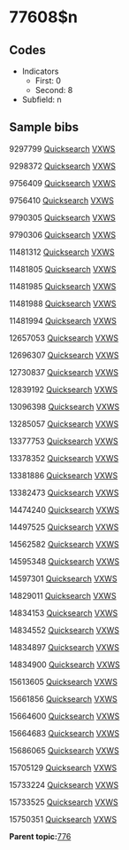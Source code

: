 # 77608$n

## Codes

-   Indicators
    -   First: 0
    -   Second: 8
-   Subfield: n

## Sample bibs

9297799 [Quicksearch](https://search.library.yale.edu/catalog/9297799) [VXWS](http://prodorbis.library.yale.edu:7014/vxws/GetHoldingsService?bibId=9297799)

9298372 [Quicksearch](https://search.library.yale.edu/catalog/9298372) [VXWS](http://prodorbis.library.yale.edu:7014/vxws/GetHoldingsService?bibId=9298372)

9756409 [Quicksearch](https://search.library.yale.edu/catalog/9756409) [VXWS](http://prodorbis.library.yale.edu:7014/vxws/GetHoldingsService?bibId=9756409)

9756410 [Quicksearch](https://search.library.yale.edu/catalog/9756410) [VXWS](http://prodorbis.library.yale.edu:7014/vxws/GetHoldingsService?bibId=9756410)

9790305 [Quicksearch](https://search.library.yale.edu/catalog/9790305) [VXWS](http://prodorbis.library.yale.edu:7014/vxws/GetHoldingsService?bibId=9790305)

9790306 [Quicksearch](https://search.library.yale.edu/catalog/9790306) [VXWS](http://prodorbis.library.yale.edu:7014/vxws/GetHoldingsService?bibId=9790306)

11481312 [Quicksearch](https://search.library.yale.edu/catalog/11481312) [VXWS](http://prodorbis.library.yale.edu:7014/vxws/GetHoldingsService?bibId=11481312)

11481805 [Quicksearch](https://search.library.yale.edu/catalog/11481805) [VXWS](http://prodorbis.library.yale.edu:7014/vxws/GetHoldingsService?bibId=11481805)

11481985 [Quicksearch](https://search.library.yale.edu/catalog/11481985) [VXWS](http://prodorbis.library.yale.edu:7014/vxws/GetHoldingsService?bibId=11481985)

11481988 [Quicksearch](https://search.library.yale.edu/catalog/11481988) [VXWS](http://prodorbis.library.yale.edu:7014/vxws/GetHoldingsService?bibId=11481988)

11481994 [Quicksearch](https://search.library.yale.edu/catalog/11481994) [VXWS](http://prodorbis.library.yale.edu:7014/vxws/GetHoldingsService?bibId=11481994)

12657053 [Quicksearch](https://search.library.yale.edu/catalog/12657053) [VXWS](http://prodorbis.library.yale.edu:7014/vxws/GetHoldingsService?bibId=12657053)

12696307 [Quicksearch](https://search.library.yale.edu/catalog/12696307) [VXWS](http://prodorbis.library.yale.edu:7014/vxws/GetHoldingsService?bibId=12696307)

12730837 [Quicksearch](https://search.library.yale.edu/catalog/12730837) [VXWS](http://prodorbis.library.yale.edu:7014/vxws/GetHoldingsService?bibId=12730837)

12839192 [Quicksearch](https://search.library.yale.edu/catalog/12839192) [VXWS](http://prodorbis.library.yale.edu:7014/vxws/GetHoldingsService?bibId=12839192)

13096398 [Quicksearch](https://search.library.yale.edu/catalog/13096398) [VXWS](http://prodorbis.library.yale.edu:7014/vxws/GetHoldingsService?bibId=13096398)

13285057 [Quicksearch](https://search.library.yale.edu/catalog/13285057) [VXWS](http://prodorbis.library.yale.edu:7014/vxws/GetHoldingsService?bibId=13285057)

13377753 [Quicksearch](https://search.library.yale.edu/catalog/13377753) [VXWS](http://prodorbis.library.yale.edu:7014/vxws/GetHoldingsService?bibId=13377753)

13378352 [Quicksearch](https://search.library.yale.edu/catalog/13378352) [VXWS](http://prodorbis.library.yale.edu:7014/vxws/GetHoldingsService?bibId=13378352)

13381886 [Quicksearch](https://search.library.yale.edu/catalog/13381886) [VXWS](http://prodorbis.library.yale.edu:7014/vxws/GetHoldingsService?bibId=13381886)

13382473 [Quicksearch](https://search.library.yale.edu/catalog/13382473) [VXWS](http://prodorbis.library.yale.edu:7014/vxws/GetHoldingsService?bibId=13382473)

14474240 [Quicksearch](https://search.library.yale.edu/catalog/14474240) [VXWS](http://prodorbis.library.yale.edu:7014/vxws/GetHoldingsService?bibId=14474240)

14497525 [Quicksearch](https://search.library.yale.edu/catalog/14497525) [VXWS](http://prodorbis.library.yale.edu:7014/vxws/GetHoldingsService?bibId=14497525)

14562582 [Quicksearch](https://search.library.yale.edu/catalog/14562582) [VXWS](http://prodorbis.library.yale.edu:7014/vxws/GetHoldingsService?bibId=14562582)

14595348 [Quicksearch](https://search.library.yale.edu/catalog/14595348) [VXWS](http://prodorbis.library.yale.edu:7014/vxws/GetHoldingsService?bibId=14595348)

14597301 [Quicksearch](https://search.library.yale.edu/catalog/14597301) [VXWS](http://prodorbis.library.yale.edu:7014/vxws/GetHoldingsService?bibId=14597301)

14829011 [Quicksearch](https://search.library.yale.edu/catalog/14829011) [VXWS](http://prodorbis.library.yale.edu:7014/vxws/GetHoldingsService?bibId=14829011)

14834153 [Quicksearch](https://search.library.yale.edu/catalog/14834153) [VXWS](http://prodorbis.library.yale.edu:7014/vxws/GetHoldingsService?bibId=14834153)

14834552 [Quicksearch](https://search.library.yale.edu/catalog/14834552) [VXWS](http://prodorbis.library.yale.edu:7014/vxws/GetHoldingsService?bibId=14834552)

14834897 [Quicksearch](https://search.library.yale.edu/catalog/14834897) [VXWS](http://prodorbis.library.yale.edu:7014/vxws/GetHoldingsService?bibId=14834897)

14834900 [Quicksearch](https://search.library.yale.edu/catalog/14834900) [VXWS](http://prodorbis.library.yale.edu:7014/vxws/GetHoldingsService?bibId=14834900)

15613605 [Quicksearch](https://search.library.yale.edu/catalog/15613605) [VXWS](http://prodorbis.library.yale.edu:7014/vxws/GetHoldingsService?bibId=15613605)

15661856 [Quicksearch](https://search.library.yale.edu/catalog/15661856) [VXWS](http://prodorbis.library.yale.edu:7014/vxws/GetHoldingsService?bibId=15661856)

15664600 [Quicksearch](https://search.library.yale.edu/catalog/15664600) [VXWS](http://prodorbis.library.yale.edu:7014/vxws/GetHoldingsService?bibId=15664600)

15664683 [Quicksearch](https://search.library.yale.edu/catalog/15664683) [VXWS](http://prodorbis.library.yale.edu:7014/vxws/GetHoldingsService?bibId=15664683)

15686065 [Quicksearch](https://search.library.yale.edu/catalog/15686065) [VXWS](http://prodorbis.library.yale.edu:7014/vxws/GetHoldingsService?bibId=15686065)

15705129 [Quicksearch](https://search.library.yale.edu/catalog/15705129) [VXWS](http://prodorbis.library.yale.edu:7014/vxws/GetHoldingsService?bibId=15705129)

15733224 [Quicksearch](https://search.library.yale.edu/catalog/15733224) [VXWS](http://prodorbis.library.yale.edu:7014/vxws/GetHoldingsService?bibId=15733224)

15733525 [Quicksearch](https://search.library.yale.edu/catalog/15733525) [VXWS](http://prodorbis.library.yale.edu:7014/vxws/GetHoldingsService?bibId=15733525)

15750351 [Quicksearch](https://search.library.yale.edu/catalog/15750351) [VXWS](http://prodorbis.library.yale.edu:7014/vxws/GetHoldingsService?bibId=15750351)

**Parent topic:**[776](../../tags/776/776.md)

